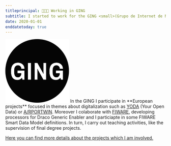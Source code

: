 ```yaml
---
titleprincipal: 👨🏽‍💻 Working in GING
subtitle: I started to work for the GING <small>(Grupo de Internet de Nueva Generación)</small>
date: 2020-01-01
enddatetoday: true
---
```

<img src="/assets/img/ging.png" alt="ging"/>
In the GING I participate in **European projects** focused in themes about digitalization such as <a href='http://yoda.dit.upm.es/' target='_blank'>YODA</a> (Your Open Data) or <a href='https://www.fci3.es/arportwin/' target='_blank'>A/RPORTWIN</a>. Moreover I colaborate with <a href='https://www.fiware.org/' target='_blank'>FIWARE</a>, developing processors for Draco Generic Enabler and I particiapte in some FIWARE Smart Data Model definitions. In turn, I carry out teaching activities, like the supervision of final degree projects.

<a href='/projects' target='_blank'>Here you can find more details about the projects which I am involved.</a>

